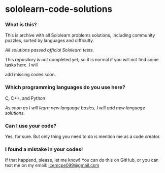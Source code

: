 # sololearn-code-solutions

### What is this?





This is archive with all Sololearn problems solutions, including community puzzles, sorted by languages and difficulty.


*All solutions passed official Sololearn tests.*


This repository is not completed yet, so it is normal if you will not find some tasks here. I will

add missing codes soon.





### Which programming languages do you use here?




C, C++, and Python

*As soon as I will learn new language basics, I will add new language solutions.*





### Can I use your code?





Yes, for sure.  But only thing you need to do is mention me as a code creator.





### I found a mistake in your codes!





If that happend, please, let me know! You can do this on GitHub, or you can text me on my email: icemcpe099@gmail.com

 











